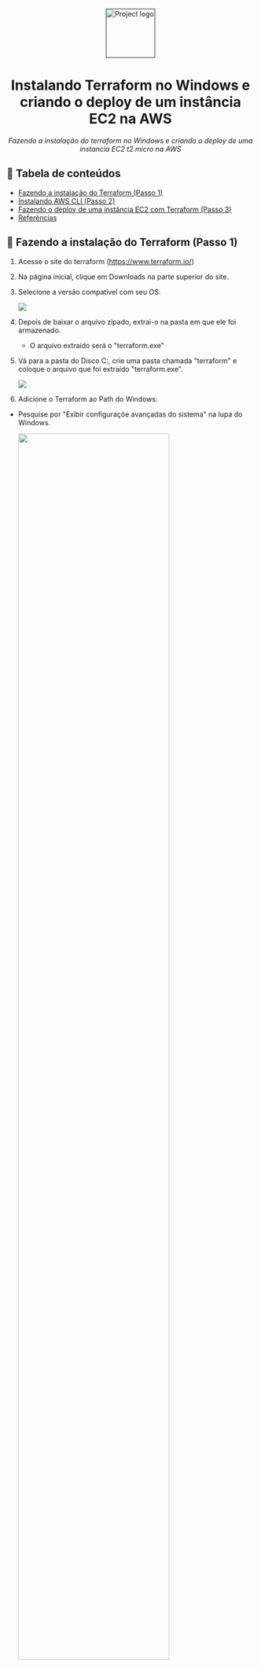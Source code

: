 <p align="center">
  <a href="" rel="noopener">
 <img max-width=400px height=100px src="https://upload.wikimedia.org/wikipedia/commons/thumb/4/45/Logo_CompassoUOL_Positivo.png/1200px-Logo_CompassoUOL_Positivo.png" alt="Project logo"></a>
</p>

<h1 align="center">Instalando Terraform no Windows e criando o deploy de um instância EC2 na AWS</h1> 
<p align="center"><i>Fazendo a instalação do terraform no Windows e criando o deploy de uma instancia EC2 t2.micro na AWS</i></p>

## 📝 Tabela de conteúdos
- [Fazendo a instalação do Terraform (Passo 1)](#step1)
- [Instalando AWS CLI (Passo 2)](#step2)
- [Fazendo o deploy de uma instância EC2 com Terraform (Passo 3)](#step3)
- [Referências](#documentation)

## 🔽 Fazendo a instalação do Terraform (Passo 1)<a name = "step1"></a>

1. Acesse o site do terraform (https://www.terraform.io/)

2. Na página inicial, clique em Downloads na parte superior do site.

3. Selecione a versão compatível com seu OS.

    <img src="./Screenshots/download-section.png" min-width="80%">

4. Depois de baixar o arquivo zipado, extrai-o na pasta em que ele foi armazenado.

    - O arquivo extraído será o "terraform.exe"

5. Vá para a pasta do Disco C:\, crie uma pasta chamada "terraform" e coloque o arquivo que foi extraído "terraform.exe".

    <img src="./Screenshots/pasta-raiz.png" min-width="80%">

7. Adicione o Terraform ao Path do Windows:

- Pesquise por "Exibir configuraçõe avançadas do sistema" na lupa do Windows. 

    <img src="./Screenshots/config-advanced.png" width="80%">

</br>

- A tela **Propriedades do sistema** será exibida, clique em **Variáveis de Ambiente**. 

    <img src="./Screenshots/var-ambiente.png" width="80%">

</br>

- Na tela variáveis de Ambiente, clique em **Path –> Editar**. 

    <img src="./Screenshots/path.png" width="80%">

</br>

- Selecionar a opção Novo, insira o caminho C:\terraform e depois clicar em OK.

    <img src="./Screenshots/novo-path.png" width="80%">

### Depois de adicionar o caminho do Terraform, clique em "OK" em todas as janela que foram abertas.

- Caso queria validar a configuração do Terraform, abra o PowerShell e use o seguinte comando:

    ```
    terraform --version
    ```

    Exemplo de Resultado:

    ```
    Terraform v1.6.4
    ```

## 🔽 Instalando AWS CLI (Passo 2)<a name = "step2"></a>

1. Faça o download e execute o [AWS CLI MSI installer for windows](https://awscli.amazonaws.com/AWSCLIV2.msi) (64bit):

    ```
    C:\> msiexec.exe /i https://awscli.amazonaws.com/AWSCLIV2.msi
    ```

2. Para confirmar a instalação abra o PowerShell ou cmd e digite o seguinte comando:

    ```
    aws --version
    ```

## ⚙️ Fazendo o deploy de uma instância EC2 com Terraform (Passo 3)<a name = "step3"></a>

1. Para começar, vamos precisar criar chaves de acesso na AWS

- Acesse o IAM
- Vá para "Minhas crendeciais de segurança"
- Em seguida, vá para "criar chaves de acesso"

    <img src="./Screenshots/painel-iam.png" width="80%">

2. No PowerShell, configure a AWS:

    ```
    aws configure
    ```

    - Insira primeiro o ID da chave de acesso e depois a chave privada.

3. Crie uma pasta para colocar os arquivos da sua implantação. (PowerShell)

    ```
    New-Item -ItemType Directory terraform-aws-ec2
    ```

4. Crie um arquivo do terraform dentro da pasta que você criou. (PowerShell)

    ```
    New-Item -ItemType File main.tf
    ```

- Abra no editor de textos (No caso, vou utilizar o VSCode)

    ```
    code main.tf
    ```

5. Configure o arquivo do terraform:

    ```json
    terraform {
      required_providers {
        aws = {
          source  = "hashicorp/aws"
          version = "~> 4.16"
        }
      }

      required_version = ">= 1.2.0"
    }

    provider "aws" {
      region  = "us-west-2"
    }

    resource "aws_instance" "app_server" {
      ami           = "ami-830c94e3"
      instance_type = "t2.micro"

      tags = {
        Name = "ExampleAppServerInstance"
      }
    }
    ```

- Sobre os Code Blocks acima:
    
    - Terraform Block:
        - Esse bloco contém configurações do terraform, incluindo os provedore necessários que o Terraform usará para provisionar sua infraestrutrua.

    - Provider Block:
        - Configura o provedor especificado, neste caso **aws**.
        - Um provedor é um plugin que o terraform usa para criar e gerenciar seus recursos

    - Resources Block: 
        - Serve para definir componentes da sua infraestrutura.
        - Podendo ser um componente físico ou virtual, como uma instância EC2, ou recurso lógico, como um aplicativo Heroku.

6. Iniciando o Terraform no CLI e aplicando a configuração criada.

- Iniciando terraform

    ```
    terraform init
    ```

- Aplicando configuração criado no arquivo "main.tf":

    ```
    terraform apply
    ```

    - Digite "yes" para confirmar a criação da instância quando aparecer "Enter a value:"

    Output (Saída do comando no caso de operação bem sucedida):
    ```
    aws_instance.app_server: Creating...
    aws_instance.app_server: Still creating... [10s elapsed]
    aws_instance.app_server: Still creating... [20s elapsed]
    aws_instance.app_server: Creation complete after 25s [id=i-0fcf7b68dc06baead]
    ```

- Verifique os recursos criados:

    ```
    terraform show
    ```

    <img src="./Screenshots/terraform-show.png" width="80%">

    - **Toda infraestrutura criada/utilizada foi desligada/encerrada no final do desafio.


## Referências utilizadas:<a name="documentation"></a>

- [Instalando o Terraform](https://jadsonalves.com.br/como-instalar-e-configurar-o-terraform-no-windows/)

- [Instalando AWS CLI](https://docs.aws.amazon.com/cli/latest/userguide/getting-started-install.html)

- [Hashicorp - AWS Get Started](https://developer.hashicorp.com/terraform/tutorials/aws-get-started/aws-build)
